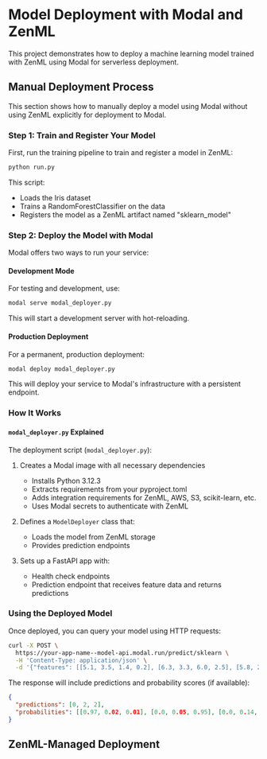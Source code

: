 # Model Deployment with Modal and ZenML

This project demonstrates how to deploy a machine learning model trained with ZenML using Modal for serverless deployment.

## Manual Deployment Process

This section shows how to manually deploy a model using Modal without using
ZenML explicitly for deployment to Modal.

### Step 1: Train and Register Your Model

First, run the training pipeline to train and register a model in ZenML:

```bash
python run.py
```

This script:
- Loads the Iris dataset
- Trains a RandomForestClassifier on the data
- Registers the model as a ZenML artifact named "sklearn_model"

### Step 2: Deploy the Model with Modal

Modal offers two ways to run your service:

#### Development Mode

For testing and development, use:

```bash
modal serve modal_deployer.py
```

This will start a development server with hot-reloading.

#### Production Deployment

For a permanent, production deployment:

```bash
modal deploy modal_deployer.py
```

This will deploy your service to Modal's infrastructure with a persistent endpoint.

### How It Works

#### `modal_deployer.py` Explained

The deployment script (`modal_deployer.py`):

1. Creates a Modal image with all necessary dependencies
   - Installs Python 3.12.3
   - Extracts requirements from your pyproject.toml
   - Adds integration requirements for ZenML, AWS, S3, scikit-learn, etc.
   - Uses Modal secrets to authenticate with ZenML

2. Defines a `ModelDeployer` class that:
   - Loads the model from ZenML storage
   - Provides prediction endpoints

3. Sets up a FastAPI app with:
   - Health check endpoints
   - Prediction endpoint that receives feature data and returns predictions

### Using the Deployed Model

Once deployed, you can query your model using HTTP requests:

```bash
curl -X POST \
  https://your-app-name--model-api.modal.run/predict/sklearn \
  -H 'Content-Type: application/json' \
  -d '{"features": [[5.1, 3.5, 1.4, 0.2], [6.3, 3.3, 6.0, 2.5], [5.8, 2.7, 5.1, 1.9]]}'
```

The response will include predictions and probability scores (if available):

```json
{
  "predictions": [0, 2, 2],
  "probabilities": [[0.97, 0.02, 0.01], [0.0, 0.05, 0.95], [0.0, 0.14, 0.86]]
}
```

## ZenML-Managed Deployment
